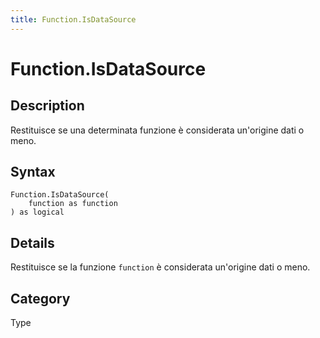 ```yaml
---
title: Function.IsDataSource
---
```


# Function.IsDataSource


## Description

Restituisce se una determinata funzione è considerata un&#39;origine dati o meno.


## Syntax

```powerquery
Function.IsDataSource(
    function as function
) as logical
```


## Details

Restituisce se la funzione <code>function</code> è considerata un'origine dati o meno.



## Category
Type
